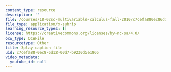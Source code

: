 ```yaml
---
content_type: resource
description: ''
file: /courses/18-02sc-multivariable-calculus-fall-2010/c7cefa880ec86d1200d7b9230d5e1866_lCKxeRiBdjQ.srt
file_type: application/x-subrip
learning_resource_types: []
license: https://creativecommons.org/licenses/by-nc-sa/4.0/
ocw_type: OCWFile
resourcetype: Other
title: 3play caption file
uid: c7cefa88-0ec8-6d12-00d7-b9230d5e1866
video_metadata:
  youtube_id: null
---
```

